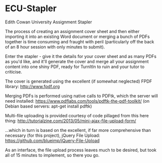 # ECU-Stapler
Edith Cowan University Assignment Stapler

The process of creating an assignment cover sheet and then either importing it into an existing Word document or merging
a bunch of PDFs together is time consuming and fraught with peril (particularly off the back of an 8 hour session with
only minutes to submit).

Enter the stapler - give it the details for your cover sheet and as many PDFs as you'd like, and it'll generate the cover
and merge all your assignment content into one shiny PDF, ready for TurnItIn to ruin and your tutor to criticise.

The cover is generated using the excellent (if somewhat neglected) FPDF library:
http://www.fpdf.org

Merging PDFs is performed using native calls to PDFtk, which the server will need installed:
https://www.pdflabs.com/tools/pdftk-the-pdf-toolkit/
(on Debian based servers: apt-get install pdftk)

Multi-file uploading is provided courtesy of code pillaged from this here thing:
http://tutorialzine.com/2013/05/mini-ajax-file-upload-form/

...which in turn is based on the excellent, if far more comprehensive than necessary (for this project), jQuery File Upload:
https://github.com/blueimp/jQuery-File-Upload

As an interface, the file upload process leaves much to be desired, but took all of 15 minutes to implement, so there you go.
